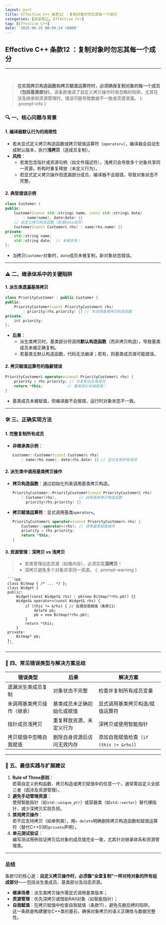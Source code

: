 ```yaml
---
layout: post
title: Effective C++ 条款12 ：复制对象时勿忘其每一个成分
categories: [阅读笔记, Effective C++]
tag: [Effective C++]
date: '2025-06-25 00:09:24 +0800'
---
```


## **Effective C++ 条款12 ：复制对象时勿忘其每一个成分**

---

<br />

> **在实现拷贝构造函数和拷贝赋值运算符时，必须确保复制对象的每一个成员（包括基类部分）**。该条款强调了自定义拷贝操作时易忽略的陷阱，尤其在涉及继承和资源管理时，错误可能导致数据不一致或资源泄漏。
{: .prompt-info }

### 🔍 **一、核心问题与背景**

#### 1. **编译器默认行为的局限性**  

   - 若未显式定义拷贝构造函数或拷贝赋值运算符（`operator=`），编译器会自动生成默认版本，执行**浅拷贝**（逐成员复制）。
   - **风险**：  
     - 若类包含指针或资源句柄（如文件描述符），浅拷贝会导致多个对象共享同一资源，析构时重复释放（未定义行为）。
     - 若显式定义拷贝操作但遗漏部分成员，编译器不会报错，导致对象状态不完整。

#### 2. **典型错误示例**  

   ```cpp
   class Customer {
   public:
       Customer(const std::string& name, const std::string& date) 
           : name(name), date(date) {}
       // 自定义拷贝构造函数（遗漏date成员）
       Customer(const Customer& rhs) : name(rhs.name) {} 
   private:
       std::string name;
       std::string date;  // 未被复制！
   };
   ```
   - 当拷贝`Customer`对象时，`date`成员未被复制，新对象状态错误。

---

### ⚠️ **二、继承体系中的关键陷阱**  

#### 1. **派生类遗漏基类拷贝**  

   ```cpp
   class PriorityCustomer : public Customer {
   public:
       PriorityCustomer(const PriorityCustomer& rhs) 
           : priority(rhs.priority) {} // 未调用基类拷贝构造函数
   private:
       int priority;
   };
   ```
   - **后果**：  
     - 派生类拷贝时，基类部分将调用**默认构造函数**（而非拷贝构造），导致基类成员未被正确复制。
     - 若基类无默认构造函数，代码无法编译；若有，则基类成员值可能错误。

#### 2. **拷贝赋值运算符的隐蔽错误**  

   ```cpp
   PriorityCustomer& operator=(const PriorityCustomer& rhs) {
       priority = rhs.priority; // 仅复制派生类成员
       return *this;           // 基类部分未被赋值！
   }
   ```
   - 基类成员未被赋值，但编译器不会报错，运行时对象状态不一致。

---

### 🛠️ **三、正确实现方法**

#### 1. **完整复制所有成员**  

   - **非继承类示例**：  

     ```cpp
     Customer::Customer(const Customer& rhs) 
         : name(rhs.name), date(rhs.date) {} // 显式复制所有成员
     ```

#### 2. **派生类中调用基类拷贝操作**  

   - **拷贝构造函数**：通过初始化列表调用基类拷贝构造。  
     ```cpp
     PriorityCustomer::PriorityCustomer(const PriorityCustomer& rhs)
         : Customer(rhs),          // 调用基类拷贝构造函数
           priority(rhs.priority) {} 
     ```
   - **拷贝赋值运算符**：显式调用基类`operator=`。  
     ```cpp
     PriorityCustomer& operator=(const PriorityCustomer& rhs) {
         Customer::operator=(rhs); // 调用基类赋值操作
         priority = rhs.priority;
         return *this;
     }
     ```

#### 3. **资源管理：深拷贝 vs 浅拷贝**  

  > - 若类管理动态资源（如堆内存），必须实现**深拷贝**！
  > - 深拷贝避免多个对象共享同一资源。
  {: .prompt-warning }
  
     ```cpp
     class Bitmap { /* ... */ };
     class Widget {
     public:
         Widget(const Widget& rhs) : pb(new Bitmap(*rhs.pb)) {}
         Widget& operator=(const Widget& rhs) {
             if (this != &rhs) { // 处理自我赋值（条款11）
                 delete pb;
                 pb = new Bitmap(*rhs.pb);
             }
             return *this;
         }
     private:
         Bitmap* pb;
     };
     ```
     
---

### 📌 **四、常见错误类型与解决方案总结**

| **错误类型**               | **后果**                   | **解决方案**                            |
| -------------------------- | -------------------------- | --------------------------------------- |
| 遗漏派生类成员复制         | 对象状态不完整             | 检查并复制所有成员变量                  |
| 未调用基类拷贝操作（继承） | 基类成员未正确初始化或赋值 | 显式调用基类拷贝构造/赋值运算符         |
| 指针成员浅拷贝             | 重复释放资源，未定义行为   | 深拷贝或使用智能指针                    |
| 拷贝赋值中忽略自我赋值     | 删除自身资源后访问无效内存 | 添加自我赋值检查（`if (this != &rhs)`） |

---

### 💎 **五、最佳实践与扩展建议**

1. **Rule of Three原则**：  
   若需自定义析构函数、拷贝构造或拷贝赋值中的任意一个，通常需自定义全部三者（因涉及资源管理）。
2. **避免手动管理资源**：  
   使用智能指针（如`std::unique_ptr`）或容器类（如`std::vector`）替代裸指针，减少深拷贝实现负担。
3. **禁用拷贝操作**：   
   若不应支持拷贝（如单例类），用`= delete`明确删除拷贝构造函数和赋值运算符（替代C++03的`private`声明）。
4. **单元测试验证**：  
   编写测试用例验证拷贝后对象的成员值完全一致，尤其针对继承体系和资源管理类。

---

### **总结**  

条款12的核心是：**自定义拷贝操作时，必须像“全盘复制”一样对待对象的所有组成部分**——包括派生类成员、基类部分及动态资源。  
- **继承场景**：派生类拷贝操作需显式调用基类版本；  
- **资源管理**：优先深拷贝或借助RAII对象（如智能指针）；  
- **自我赋值**：在拷贝赋值中检查自我赋值（条款11），避免先删后拷的陷阱。  
这一条款是构建健壮C++类的基石，确保对象拷贝的语义正确性与数据完整性。
